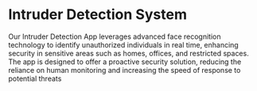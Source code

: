 # Intruder Detection System
Our Intruder Detection App leverages advanced face recognition technology to identify unauthorized individuals in real time, enhancing security in sensitive areas such as homes, offices, and restricted spaces. The app is designed to offer a proactive security solution, reducing the reliance on human monitoring and increasing the speed of response to potential threats
